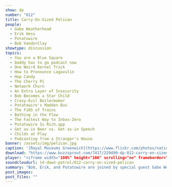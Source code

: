 ```yaml
---
show: dp
number: "012"
title: Carry-On-Sized Pelican
people:
  - Gabe Weatherhead
  - Erik Hess
  - Potatowire
  - Bob VanderClay
showtype: discussion
topics: 
  - You are a Blue Square
  - Daddy has to go podcast now
  - One Weird Kernel Trick
  - How to Pronounce Lagavulin
  - Hop Candy
  - The Cherry Pi
  - Network Churn
  - An Extra Layer of Insecurity
  - Bob Becomes a Star Child
  - Crazy-Evil Boilermaker
  - Potatowire's Madden Bus
  - The FiOS of Trains
  - Bathing in the Flow
  - The Fastest Way to Inbox-Zero
  - Potatowire Is Rich.app
  - Get as-in Beer vs. Get as-in Speech
  - Childs at Play
  - Podcasting from a Stranger's House
banner: /assets/img/pelican.jpg
caption: '[Royal Museums Greenwich](https://www.flickr.com/photos/nationalmaritimemuseum/5074437339)'
download: "https://www.buzzsprout.com/7417/229499-dp-012-carry-on-sized-pelican.mp3?client_source=buzzsprout_site"
player: "<iframe width="100%" height="166" scrolling="no" frameborder="no" src="https://w.soundcloud.com/player/?url=https%3A//api.soundcloud.com/tracks/181770974%3Fsecret_token%3Ds-20hHH&amp;color=ff5500&amp;auto_play=false&amp;hide_related=false&amp;show_comments=true&amp;show_user=true&amp;show_reposts=false"></iframe>"
soundcloudurl: td-dawn-patrol/012-carry-on-sized-pelican
summary: "Bob, Erik, and Potatowire are joined by special guest Gabe Weatherhead to talk about Dr. Bunsen's oddments.txt post, the stress of the holiday season, vacation projects, Bob's purchases, sales, and returns of the week, Authy, USPS deliveries, Uber Trains, and other compelling topics."
post_images:
post_files: ""
---
```

